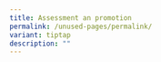 ```yaml
---
title: Assessment an promotion
permalink: /unused-pages/permalink/
variant: tiptap
description: ""
---
```

